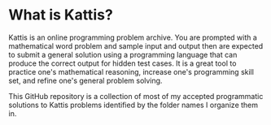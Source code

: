 # What is Kattis?
Kattis is an online programming problem archive. You are prompted with a mathematical word problem and sample input and output then are expected to submit
a general solution using a programming language that can produce the correct output for hidden test cases. It is a great tool to practice
one's mathematical reasoning, increase one's programming skill set, and refine one's general problem solving.

This GitHub repository is a collection of most of my accepted programmatic solutions to Kattis problems identified by the folder names I organize them in.
